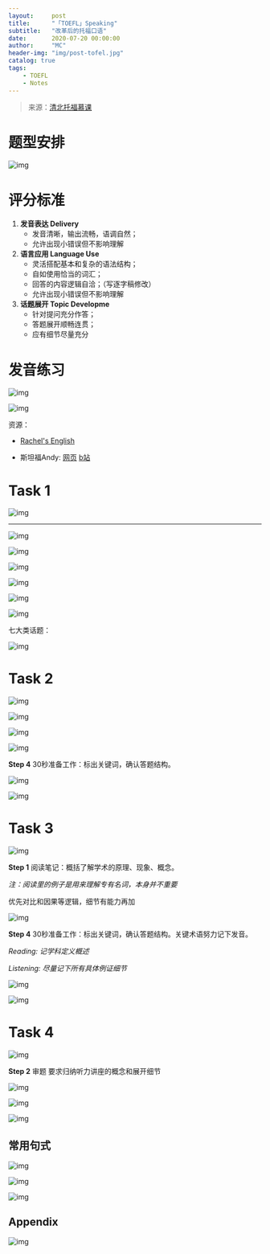 ```yaml
---
layout:     post
title:      "「TOEFL」Speaking"
subtitle:   "改革后的托福口语"
date:       2020-07-20 00:00:00
author:     "MC"
header-img: "img/post-tofel.jpg"
catalog: true
tags:
    - TOEFL
    - Notes
---
```




> 来源：[清北托福慕课](https://www.bilibili.com/video/BV1rJ411J7qs?from=search&seid=16282066968677358598)



# 题型安排

![img](/img/in-post/post-TOEFL/speaking-1.png)



# 评分标准

1. **发音表达 Delivery**
   - 发音清晰，输出流畅，语调自然；
   - 允许出现小错误但不影响理解
2. **语言应用 Language Use**
   - 灵活搭配基本和复杂的语法结构；
   - 自如使用恰当的词汇；
   - 回答的内容逻辑自洽；（写逐字稿修改）
   - 允许出现小错误但不影响理解
3. **话题展开 Topic Developme**
   - 针对提问充分作答；
   - 答题展开顺畅连贯；
   - 应有细节尽量充分



# 发音练习

![img](/img/in-post/post-TOEFL/speaking-2.png)

![img](/img/in-post/post-TOEFL/speaking-3.png)

资源：

- [Rachel's English](http://rachelsenglish.com/)

- 斯坦福Andy: [网页](https://www.andykrieger.com/) [b站](https://www.bilibili.com/video/BV1pp411f7Qr?from=search&seid=12782775823804163909)



# Task 1

![img](/img/in-post/post-TOEFL/speaking-4.png)

---

![img](/img/in-post/post-TOEFL/speaking-5.png)

![img](/img/in-post/post-TOEFL/speaking-6.png)

![img](/img/in-post/post-TOEFL/speaking-7.png)

![img](/img/in-post/post-TOEFL/speaking-8.png)

![img](/img/in-post/post-TOEFL/speaking-9.png)

![img](/img/in-post/post-TOEFL/speaking-10.png)

七大类话题：

![img](/img/in-post/post-TOEFL/speaking-29.png)



# Task 2

![img](/img/in-post/post-TOEFL/speaking-11.png)

![img](/img/in-post/post-TOEFL/speaking-12.png)

![img](/img/in-post/post-TOEFL/speaking-13.png)

![img](/img/in-post/post-TOEFL/speaking-14.png)

**Step 4** 30秒准备工作：标出关键词，确认答题结构。

![img](/img/in-post/post-TOEFL/speaking-15.png)

![img](/img/in-post/post-TOEFL/speaking-16.png)



# Task 3

![img](/img/in-post/post-TOEFL/speaking-17.png)

**Step 1** 阅读笔记：概括了解学术的原理、现象、概念。

*注：阅读里的例子是用来理解专有名词，本身并不重要*

优先对比和因果等逻辑，细节有能力再加

![img](/img/in-post/post-TOEFL/speaking-18.png)

**Step 4** 30秒准备工作：标出关键词，确认答题结构。关键术语努力记下发音。

*Reading: 记学科定义概述*

*Listening: 尽量记下所有具体例证细节*

![img](/img/in-post/post-TOEFL/speaking-19.png)

![img](/img/in-post/post-TOEFL/speaking-20.png)



# Task 4

![img](/img/in-post/post-TOEFL/speaking-21.png)

**Step 2** 审题 要求归纳听力讲座的概念和展开细节

![img](/img/in-post/post-TOEFL/speaking-22.png)

![img](/img/in-post/post-TOEFL/speaking-23.png)

![img](/img/in-post/post-TOEFL/speaking-24.png)



## 常用句式

![img](/img/in-post/post-TOEFL/speaking-25.png)

![img](/img/in-post/post-TOEFL/speaking-26.png)

![img](/img/in-post/post-TOEFL/speaking-27.png)



## Appendix

![img](/img/in-post/post-TOEFL/speaking-28.png)

